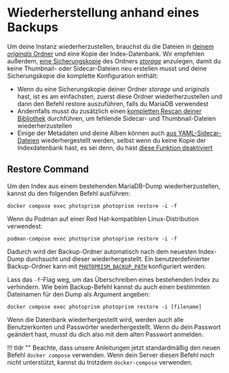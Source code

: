 # Wiederherstellung anhand eines Backups

Um deine Instanz wiederherzustellen, brauchst du die Dateien in [deinem *originals* Ordner](https://docs.photoprism.app/getting-started/docker-compose/#photoprismoriginals) und eine Kopie der Index-Datenbank. Wir empfehlen außerdem, [eine Sicherungskopie](./index.md) des Ordners [*storage*](https://docs.photoprism.app/getting-started/docker-compose/#photoprismstorage) anzulegen, damit du keine Thumbnail- oder Sidecar-Dateien neu erstellen musst und deine Sicherungskopie die komplette Konfiguration enthält:

- Wenn du eine Sicherungskopie deiner Ordner *storage* und *originals* hast, ist es am einfachsten, zuerst diese Ordner wiederherzustellen und dann den Befehl restore auszuführen, falls du MariaDB verwendest
- Andernfalls musst du zusätzlich einen [kompletten Rescan deiner Bibliothek](../../user-guide/library/indexing.md) durchführen, um fehlende Sidecar- und Thumbnail-Dateien wiederherzustellen
- Einige der Metadaten und deine Alben können auch [aus YAML-Sidecar-Dateien](export.md) wiederhergestellt werden, selbst wenn du keine Kopie der Indexdatenbank hast, es sei denn, du hast [diese Funktion deaktiviert](https://docs.photoprism.app/getting-started/config-options/#feature-flags)

## Restore Command

Um den Index aus einem bestehenden MariaDB-Dump wiederherzustellen, kannst du den folgenden Befehl ausführen:
```
docker compose exec photoprism photoprism restore -i -f
```

Wenn du Podman auf einer Red Hat-kompatiblen Linux-Distribution verwendest:

```
podman-compose exec photoprism photoprism restore -i -f
```

Dadurch wird der Backup-Ordner automatisch nach dem neuesten Index-Dump durchsucht und dieser wiederhergestellt. Ein benutzerdefinierter Backup-Ordner kann mit [`PHOTOPRISM_BACKUP_PATH`](https://docs.photoprism.app/getting-started/config-options/#storage) konfiguriert werden.

Lass das `-f`-Flag weg, um das Überschreiben eines bestehenden Index zu verhindern. Wie beim Backup-Befehl kannst du auch einen bestimmten Dateinamen für den Dump als Argument angeben:

```
docker compose exec photoprism photoprism restore -i [filename]
```

Wenn die Datenbank wiederhergestellt wird, werden auch alle Benutzerkonten und Passwörter wiederhergestellt. Wenn du dein Passwort geändert hast, musst du dich also mit dem alten Passwort anmelden.

!!! tldr ""
    Beachte, dass unsere Anleitungen jetzt standardmäßig den neuen Befehl `docker compose` verwenden. Wenn dein Server diesen Befehl noch nicht unterstützt, kannst du trotzdem `docker-compose` verwenden.

